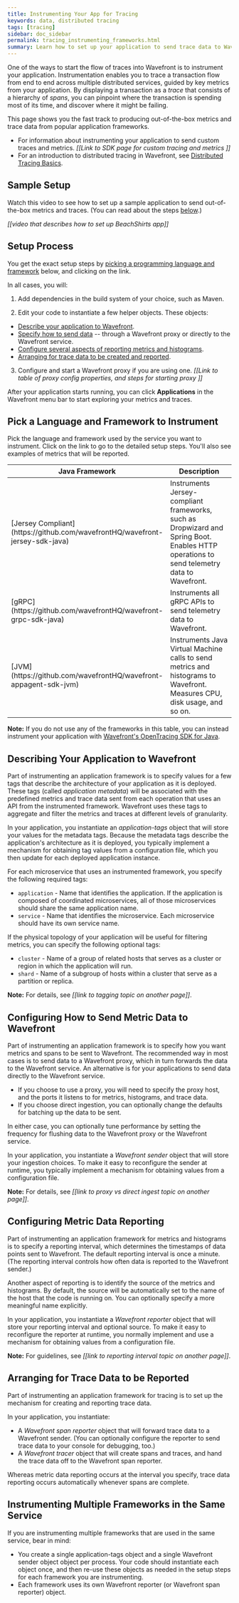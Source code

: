 ```yaml
---
title: Instrumenting Your App for Tracing
keywords: data, distributed tracing
tags: [tracing]
sidebar: doc_sidebar
permalink: tracing_instrumenting_frameworks.html
summary: Learn how to set up your application to send trace data to Wavefront.
---
```


One of the ways to start the flow of traces into Wavefront is to instrument your application. Instrumentation enables you to trace a transaction flow from end to end across multiple distributed services, guided by key metrics from your application. By displaying a transaction as a _trace_ that consists of a hierarchy of _spans_, you can pinpoint where the transaction is spending most of its time, and discover where it might be failing.

This page shows you the fast track to producing out-of-the-box metrics and trace data from popular application frameworks. 
* For information about instrumenting your application to send custom traces and metrics. _[[Link to SDK page for custom tracing and metrics ]]_
* For an introduction to distributed tracing in Wavefront, see [Distributed Tracing Basics](tracing_basics.html).


## Sample Setup

Watch this video to see how to set up a sample application to send out-of-the-box metrics and traces. (You can read about the steps [below](#setup-process).)

_[[video that describes how to set up BeachShirts app]]_

## Setup Process 

You get the exact setup steps by [picking a programming language and framework](#pick-a-language-and-framework-to-instrument) below, and clicking on the link. 

In all cases, you will:
 
1. Add dependencies in the build system of your choice, such as Maven. 

2. Edit your code to instantiate a few helper objects. These objects:
  * [Describe your application to Wavefront](#describing-your-application-to-wavefront). 
  * [Specify how to send data](#configuring-how-to-send-data-to-wavefront) -- through a Wavefront proxy or directly to the Wavefront service.
  * [Configure several aspects of reporting metrics and histograms](#configuring-metric-data-reporting). 
  * [Arranging for trace data to be created and reported](#arranging-for-trace-data-to-be-reported).

3. Configure and start a Wavefront proxy if you are using one. _[[Link to table of proxy config properties, and steps for starting proxy ]]_

After your application starts running, you can click **Applications** in the Wavefront menu bar to start exploring your metrics and traces.


## Pick a Language and Framework to Instrument 

Pick the language and framework used by the service you want to instrument. Click on the link to go to the detailed setup steps. You'll also see examples of metrics that will be reported.

<table width="100%">
<colgroup>
<col width="20%" />
<col width="80%" />
</colgroup>
<tbody>
<thead>
<tr><th>Java Framework</th><th>Description</th></tr>
</thead>
<tr><td markdown="span">[Jersey Compliant](https://github.com/wavefrontHQ/wavefront-jersey-sdk-java)</td>
<td>Instruments Jersey-compliant frameworks, such as Dropwizard and Spring Boot. Enables HTTP operations to send telemetry data to Wavefront.</td></tr>
<tr><td markdown="span">[gRPC](https://github.com/wavefrontHQ/wavefront-grpc-sdk-java)</td>
<td>Instruments all gRPC APIs to send telemetry data to Wavefront.</td></tr>
<tr><td markdown="span">[JVM](https://github.com/wavefrontHQ/wavefront-appagent-sdk-jvm)</td>
<td>Instruments Java Virtual Machine calls to send metrics and histograms to Wavefront. Measures CPU, disk usage, and so on.</td></tr>
</tbody>
</table>

<!--- 
<table width="100%">
<colgroup>
<col width="20%" />
<col width="80%" />
</colgroup>
<tbody>
<thead>
<tr><th>C#/.NET Framework</th><th>Description</th></tr>
</thead>
<tr><td markdown="span"> TBD </td>
<td>TBD</td></tr>
<tr><td markdown="span">TBD</td>
<td>TBD</td></tr>
</tbody>
</table>
--->

**Note:** If you do not use any of the frameworks in this table, you can instead instrument your application with [Wavefront's OpenTracing SDK for Java](https://github.com/wavefrontHQ/wavefront-opentracing-sdk-java).

## Describing Your Application to Wavefront

Part of instrumenting an application framework is to specify values for a few tags that describe the architecture of your application as it is deployed. These tags (called _application metadata_) will be associated with the predefined metrics and trace data sent from each operation that uses an API from the instrumented framework. Wavefront uses these tags to aggregate and filter the metrics and traces at different levels of granularity.

In your application, you instantiate an _application-tags_ object that will store your values for the metadata tags.
Because the metadata tags describe the application's architecture as it is deployed, you typically implement a mechanism for obtaining tag values from a configuration file, which you then update for each deployed application instance.

For each microservice that uses an instrumented framework, you specify the following required tags:
* `application` - Name that identifies the application. If the application is composed of coordinated microservices, all of those microservices should share the same application name.
* `service` - Name that identifies the microservice. Each microservice should have its own service name.

If the physical topology of your application will be useful for filtering metrics, you can specify the following optional tags:
* `cluster` - Name of a group of related hosts that serves as a cluster or region in which the application will run. 
* `shard` - Name of a subgroup of hosts within a cluster that serve as a partition or replica.

**Note:** For details, see _[[link to tagging topic on another page]]_.

## Configuring How to Send Metric Data to Wavefront

Part of instrumenting an application framework is to specify how you want metrics and spans to be sent to Wavefront. The recommended way in most cases is to send data to a Wavefront proxy, which in turn forwards the data to the Wavefront service. An alternative is for your applications to send data directly to the Wavefront service.

* If you choose to use a proxy, you will need to specify the proxy host, and the ports it listens to for metrics, histograms, and trace data. 
* If you choose direct ingestion, you can optionally change the defaults for batching up the data to be sent. 

In either case, you can optionally tune performance by setting the frequency for flushing data to the Wavefront proxy or the Wavefront service.

In your application, you instantiate a _Wavefront sender_ object that will store your ingestion choices.
To make it easy to reconfigure the sender at runtime, you typically implement a mechanism for obtaining values from a configuration file.


**Note:** For details, see _[[link to proxy vs direct ingest topic on another page]]_.

## Configuring Metric Data Reporting
<!--- Mention source here? --->

Part of instrumenting an application framework for metrics and histograms is to specify a reporting interval, which determines the timestamps of data points sent to Wavefront. The default reporting interval is once a minute. (The reporting interval controls how often data is reported to the Wavefront sender.) 

Another aspect of reporting is to identify the source of the metrics and histograms. By default, the source will be automatically set to the name of the host that the code is running on. You can optionally specify a more meaningful name explicitly.
 
In your application, you instantiate a _Wavefront reporter_ object that will store your reporting interval and optional source.
To make it easy to reconfigure the reporter at runtime, you normally implement and use a mechanism for obtaining values from a configuration file.

**Note:** For guidelines, see _[[link to reporting interval topic on another page]]_.

## Arranging for Trace Data to be Reported

Part of instrumenting an application framework for tracing is to set up the mechanism for creating and reporting trace data. 

In your application, you instantiate:
* A _Wavefront span reporter_ object that will forward trace data to a Wavefront sender. (You can optionally configure the reporter to send trace data to your console for debugging, too.)
* A _Wavefront tracer_ object that will create spans and traces, and hand the trace data off to the Wavefront span reporter. 

Whereas metric data reporting occurs at the interval you specify, trace data reporting occurs automatically whenever spans are complete. 


## Instrumenting Multiple Frameworks in the Same Service 

If you are instrumenting multiple frameworks that are used in the same service, bear in mind: 

* You create a single application-tags object and a single Wavefront sender object object per process. Your code should instantiate each object once, and then re-use these objects as needed in the setup steps for each framework you are instrumenting.
* Each framework uses its own Wavefront reporter (or Wavefront span reporter) object. 

<!--- 
## Questions for Reviewers

1. Mention configuring sampling rate on this page? Proxy or SDK or both?
--->
